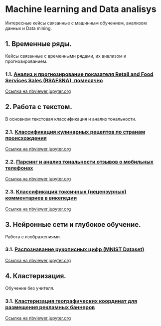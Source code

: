 # Machine learning and Data analisys
Интересные кейсы связанные с машинным обучением, анализом данных и Data mining.

## 1. Временные ряды.
Кейсы связанные с временными рядами, их анализом и прогнозированием.  
### 1.1. [Анализ и прогнозирование показателя Retail and Food Services Sales (RSAFSNA), помесячно](../master/Retail%20and%20Food%20Services%20Sales.ipynb "RSAFSNA")
[Ссылка на nbviewer.jupyter.org](https://nbviewer.jupyter.org/github/kostyrenko/Machine_learning_and_Data_analisys/blob/master/Retail%20and%20Food%20Services%20Sales.ipynb)

## 2. Работа с текстом.
В основном текстовая классификация и анализ тональности.
### 2.1. [Классификация кулинарных рецептов по странам происхождения](../master/recipe%20ingredients%20classification.ipynb)
[Ссылка на nbviewer.jupyter.org](https://nbviewer.jupyter.org/github/kostyrenko/Machine_learning_and_Data_analisys/blob/master/recipe%20ingredients%20classification.ipynb)
### 2.2. [Парсинг и анализ тональности отзывов о мобильных телефонах](../master/review_scrapping_and_classification.ipynb)
[Ссылка на nbviewer.jupyter.org](https://nbviewer.jupyter.org/github/kostyrenko/Machine_learning_and_Data_analisys/blob/master/review_scrapping_and_classification.ipynb)
### 2.3. [Классификация токсичных (нецензурных) комментариев в викепедии](../master/toxic_comments_classification.ipynb)
[Ссылка на nbviewer.jupyter.org](https://nbviewer.jupyter.org/github/kostyrenko/Machine_learning_and_Data_analisys/blob/master/toxic_comments_classification.ipynb)

## 3. Нейронные сети и глубокое обучение.
Работа с изображениями.
### 3.1. [Распознавание рукописных цифр (MNIST Dataset)](../master/mnist-db-using-keras.ipynb)
[Ссылка на nbviewer.jupyter.org](https://nbviewer.jupyter.org/github/kostyrenko/Machine_learning_and_Data_analisys/blob/master/mnist-db-using-keras.ipynb)

## 4. Кластеризация.
Обучение без учителя.
### 3.1. [Кластеризация географических координат для размещения рекламных баннеров](../master/Banners-Clusterizing.ipynb)
[Ссылка на nbviewer.jupyter.org](https://nbviewer.jupyter.org/github/kostyrenko/Machine_learning_and_Data_analisys/blob/master/Banners-Clusterizing.ipynb)
